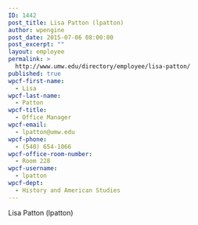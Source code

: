 ```yaml
---
ID: 1442
post_title: Lisa Patton (lpatton)
author: wpengine
post_date: 2015-07-06 08:00:00
post_excerpt: ""
layout: employee
permalink: >
  http://www.umw.edu/directory/employee/lisa-patton/
published: true
wpcf-first-name:
  - Lisa
wpcf-last-name:
  - Patton
wpcf-title:
  - Office Manager
wpcf-email:
  - lpatton@umw.edu
wpcf-phone:
  - (540) 654-1066
wpcf-office-room-number:
  - Room 228
wpcf-username:
  - lpatton
wpcf-dept:
  - History and American Studies
---
```

Lisa Patton (lpatton)
